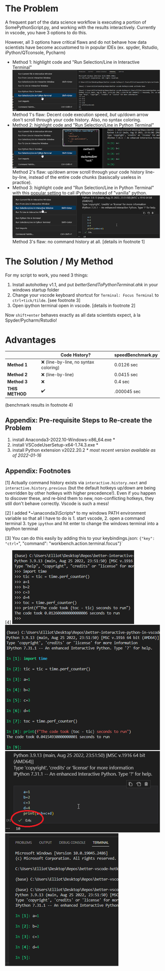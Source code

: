 # The Problem
A frequent part of the data science workflow is executing a portion of SomePythonScript.py, and working with the results interactively. Currently in vscode, you have 3 options to do this.

However, all 3 options have critical flaws and do not behave how data scientists have become accustomed to in popular IDEs (ex. spyder, Rstudio, iPython/QTconsole, Pycharm)

* Method 1: highlight code and "Run Selection/Line in Interactive Terminal"
![method 1](imgs/method1.jpg)
Method 1's flaw: Decent code execution speed, *but* up/down arrow don't scroll through your code history.  Also, no syntax coloring.
* Method 2: highlight code and "Run Selection/Line in Python Terminal"
![method 2](imgs/method2.jpg)
Method 2's flaw: up/down arrow scroll through your code history line-by-line, instead of the entire code chunks (basiscally useless in practice). 
* Method 3: highlight code and "Run Selection/Line in Python Terminal" with this [popular setting](https://stackoverflow.com/questions/52310689/use-ipython-repl-in-vs-code) to call iPython instead of "vanilla" python.
![method 3](imgs/method3.jpg)
Method 3's flaw: no command history at all. [details in footnote 1]

# The Solution / My Method
For my script to work, you need 3 things:
1. Install autohotkey v1.1, and put *betterSendToPythonTerminal.ahk* in your windows startup folder
2. Change your vscode keyboard shortcut for `Terminal: Focus Terminal` to `ctrl+tick/tilde`. [see footnote 3]
3. Open ipython terminal open in vscode. [details in footnote 2]

Now `shift+enter` behaves exactly as all data scientists expect, à la Spyder/Pycharm/Rstudio!

# Advantages
|               | Code History? | speedBenchmark.py |
|---------------|---------------|-------------------|
| **Method 1**  |       ❌  (line-by-line, no syntax coloring)     |       0.0126 sec            |
| **Method 2**  |        ❌ (line-by-line)     |     0.0415 sec              |
| **Method 3**  |       ❌         |       0.4 sec           |
| **THIS METHOD** |      ✔️        |         .000045 sec         |

(benchmark results in footnote 4)

## Appendix: Pre-requisite Steps to Re-create the Problem

1. install Anaconda3-2022.10-Windows-x86_64.exe *
2. install VSCodeUserSetup-x64-1.74.3.exe *
3. install Python extension v2022.20.2 *
*most recent version available as of 2022-01-16*

## Appendix: Footnotes

[1] Actually command history exists via `interactive.history.next` and `interactive.history.previous` (but the default hotkeys up/down are being overridden by other hotkeys with higher precedence!). Even if you happen to discover these, and re-bind them to new, non-conflicting hotkeys, they still don't behave correctly. Vscode is such a mess!

[2] I added *~\anaconda3\Scripts\* to my windows PATH environment variable so that all I have to do is 1. start vscode, 2. open a command terminal 3. type `ipython` and hit enter to change the windows terminal into a ipython terminal

[3] You can do this easily by adding this to your keybindings.json: `{"key": "ctrl+`", "command": "workbench.action.terminal.focus"}` 

[4] ![method1bench](imgs/method1bench.png)
![method2bench](imgs/method2bench.png)
![method3bench](imgs/method3bench.png)
![method4bench](imgs/method4bench.png)